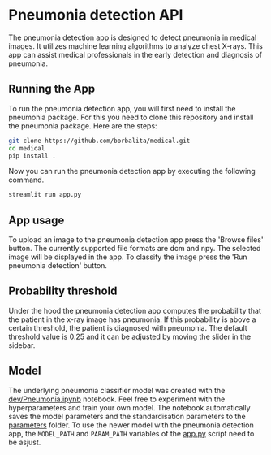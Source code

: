# Pneumonia detection API

The pneumonia detection app is designed to detect pneumonia in medical images. It utilizes machine learning algorithms to analyze chest X-rays. This app can assist medical professionals in the early detection and diagnosis of pneumonia.

## Running the App

To run the pneumonia detection app, you will first need to install the pneumonia package. For this you need to clone this repository and install the pneumonia package. Here are the steps:

```bash
git clone https://github.com/borbalita/medical.git
cd medical
pip install .
```

Now you can run the pneumonia detection app by executing the following command.

```bash
streamlit run app.py
```

## App usage

To upload an image to the pneumonia detection app press the 'Browse files' button. The currently supported file formats are dcm and npy. The selected image will be displayed in the app. To classify the image press the 'Run pneumonia detection' button.

## Probability threshold

Under the hood the pneumonia detection app computes the probability that the patient in the x-ray image has pneumonia. If this probability is above a certain threshold, the patient is diagnosed with pneumonia. The default threshold value is 0.25 and it can be adjusted by moving the slider in the sidebar.

## Model

The underlying pneumonia classifier model was created with the [dev/Pneumonia.ipynb](dev/Pneumonia.ipynb) notebook. Feel free to experiment with the hyperparameters and train your own model. The notebook automatically saves the model parameters and the standardisation parameters to the [parameters](parameters) folder. To use the newer model with the pneumonia detection app, the `MODEL_PATH` and `PARAM_PATH` variables of the [app.py](app.py) script need to be asjust.
